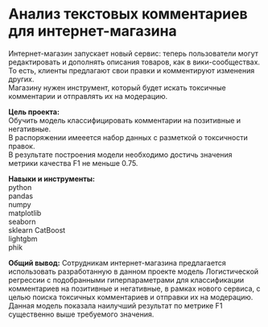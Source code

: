 # Анализ текстовых комментариев  для интернет-магазина

Интернет-магазин запускает новый сервис: теперь пользователи могут редактировать и дополнять описания товаров, как в вики-сообществах.   
То есть, клиенты предлагают свои правки и комментируют изменения других.   
Магазину нужен инструмент, который будет искать токсичные комментарии и отправлять их на модерацию.

**Цель проекта:**  
Обучить модель классифицировать комментарии на позитивные и негативные.  
В распоряжении имееется набор данных с разметкой о токсичности правок.  
В результате построения модели необходимо достичь значения метрики качества F1 не меньше 0.75.

**Навыки и инструменты:**  
python  
pandas  
numpy  
matplotlib  
seaborn  
sklearn
CatBoost  
lightgbm  
phik    

**Общий вывод:**
Сотрудникам интернет-магазина предлагается использовать разработанную в данном проекте модель Логистической регрессии с подобранными гиперпараметрами для классификации комментариев на позитивные и негативные, в рамках нового сервиса, с целью поиска токсичных комментариев и отправки их на модерацию.
Данная модель показала наилучший результат по метрике F1 существенно выше требуемого значения.
